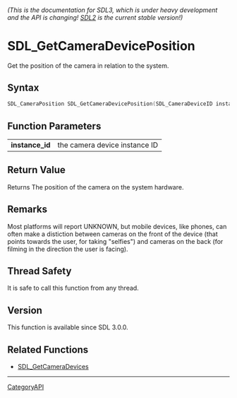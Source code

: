 ###### (This is the documentation for SDL3, which is under heavy development and the API is changing! [SDL2](https://wiki.libsdl.org/SDL2/) is the current stable version!)
# SDL_GetCameraDevicePosition

Get the position of the camera in relation to the system.

## Syntax

```c
SDL_CameraPosition SDL_GetCameraDevicePosition(SDL_CameraDeviceID instance_id);

```

## Function Parameters

|                     |                               |
| ------------------- | ----------------------------- |
| **instance_id**     | the camera device instance ID |

## Return Value

Returns The position of the camera on the system hardware.

## Remarks

Most platforms will report UNKNOWN, but mobile devices, like phones, can
often make a distiction between cameras on the front of the device (that
points towards the user, for taking "selfies") and cameras on the back (for
filming in the direction the user is facing).

## Thread Safety

It is safe to call this function from any thread.

## Version

This function is available since SDL 3.0.0.

## Related Functions

* [SDL_GetCameraDevices](SDL_GetCameraDevices)

----
[CategoryAPI](CategoryAPI)

